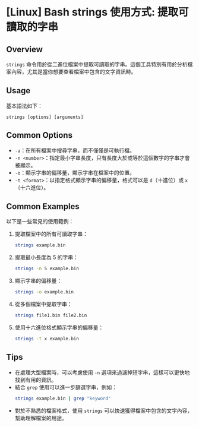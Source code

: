 # [Linux] Bash strings 使用方式: 提取可讀取的字串

## Overview
`strings` 命令用於從二進位檔案中提取可讀取的字串。這個工具特別有用於分析檔案內容，尤其是當你想要查看檔案中包含的文字資訊時。

## Usage
基本語法如下：
```
strings [options] [arguments]
```

## Common Options
- `-a`：在所有檔案中搜尋字串，而不僅僅是可執行檔。
- `-n <number>`：指定最小字串長度，只有長度大於或等於這個數字的字串才會被顯示。
- `-o`：顯示字串的偏移量，顯示字串在檔案中的位置。
- `-t <format>`：以指定格式顯示字串的偏移量，格式可以是 `d`（十進位）或 `x`（十六進位）。

## Common Examples
以下是一些常見的使用範例：

1. 提取檔案中的所有可讀取字串：
   ```bash
   strings example.bin
   ```

2. 提取最小長度為 5 的字串：
   ```bash
   strings -n 5 example.bin
   ```

3. 顯示字串的偏移量：
   ```bash
   strings -o example.bin
   ```

4. 從多個檔案中提取字串：
   ```bash
   strings file1.bin file2.bin
   ```

5. 使用十六進位格式顯示字串的偏移量：
   ```bash
   strings -t x example.bin
   ```

## Tips
- 在處理大型檔案時，可以考慮使用 `-n` 選項來過濾掉短字串，這樣可以更快地找到有用的資訊。
- 結合 `grep` 使用可以進一步篩選字串，例如：
  ```bash
  strings example.bin | grep "keyword"
  ```
- 對於不熟悉的檔案格式，使用 `strings` 可以快速獲得檔案中包含的文字內容，幫助理解檔案的用途。